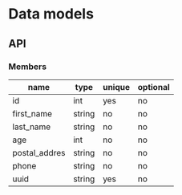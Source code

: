 # Data models

## API

### Members

| name              | type              | unique | optional |
| ----------------  | ----------------- | ------ | -------- |
| id                | int               | yes    | no       |
| first_name        | string            | no     | no       |
| last_name         | string            | no     | no       |
| age               | int               | no     | no       |
| postal_addres     | string            | no     | no       |
| phone             | string            | no     | no       |
| uuid              | string            | yes    | no       |
